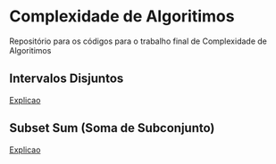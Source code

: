 # Complexidade de Algoritimos

Repositório para os códigos para o trabalho final de Complexidade de Algoritimos

## Intervalos Disjuntos

[Explicao](https://www.ime.usp.br/~pf/analise_de_algoritmos/aulas/intervalos.html)

## Subset Sum (Soma de Subconjunto)

[Explicao](https://www.ime.usp.br/~pf/analise_de_algoritmos/aulas/mochila-subsetsum.html) 
